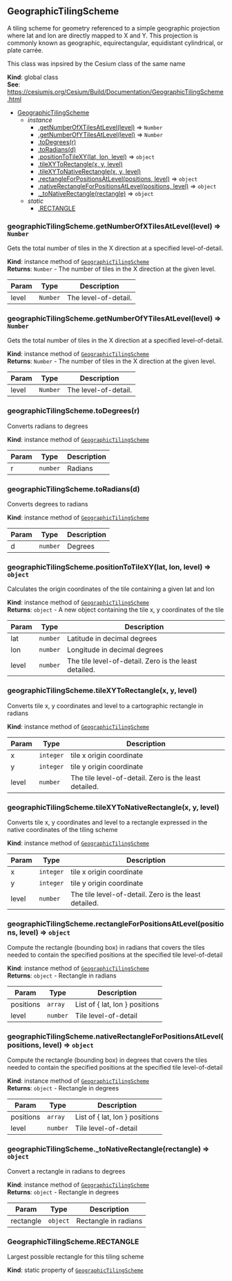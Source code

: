 <a name="GeographicTilingScheme"></a>

## GeographicTilingScheme
A tiling scheme for geometry referenced to a simple geographic projection where lat and lon
are directly mapped to X and Y. This projection is commonly known as geographic, equirectangular,
equidistant cylindrical, or plate carrée.

This class was inpsired by the Cesium class of the same name

**Kind**: global class  
**See**: https://cesiumjs.org/Cesium/Build/Documentation/GeographicTilingScheme.html  

* [GeographicTilingScheme](#GeographicTilingScheme)
    * _instance_
        * [.getNumberOfXTilesAtLevel(level)](#GeographicTilingScheme+getNumberOfXTilesAtLevel) ⇒ <code>Number</code>
        * [.getNumberOfYTilesAtLevel(level)](#GeographicTilingScheme+getNumberOfYTilesAtLevel) ⇒ <code>Number</code>
        * [.toDegrees(r)](#GeographicTilingScheme+toDegrees)
        * [.toRadians(d)](#GeographicTilingScheme+toRadians)
        * [.positionToTileXY(lat, lon, level)](#GeographicTilingScheme+positionToTileXY) ⇒ <code>object</code>
        * [.tileXYToRectangle(x, y, level)](#GeographicTilingScheme+tileXYToRectangle)
        * [.tileXYToNativeRectangle(x, y, level)](#GeographicTilingScheme+tileXYToNativeRectangle)
        * [.rectangleForPositionsAtLevel(positions, level)](#GeographicTilingScheme+rectangleForPositionsAtLevel) ⇒ <code>object</code>
        * [.nativeRectangleForPositionsAtLevel(positions, level)](#GeographicTilingScheme+nativeRectangleForPositionsAtLevel) ⇒ <code>object</code>
        * [._toNativeRectangle(rectangle)](#GeographicTilingScheme+_toNativeRectangle) ⇒ <code>object</code>
    * _static_
        * [.RECTANGLE](#GeographicTilingScheme.RECTANGLE)

<a name="GeographicTilingScheme+getNumberOfXTilesAtLevel"></a>

### geographicTilingScheme.getNumberOfXTilesAtLevel(level) ⇒ <code>Number</code>
Gets the total number of tiles in the X direction at a specified level-of-detail.

**Kind**: instance method of [<code>GeographicTilingScheme</code>](#GeographicTilingScheme)  
**Returns**: <code>Number</code> - The number of tiles in the X direction at the given level.  

| Param | Type | Description |
| --- | --- | --- |
| level | <code>Number</code> | The level-of-detail. |

<a name="GeographicTilingScheme+getNumberOfYTilesAtLevel"></a>

### geographicTilingScheme.getNumberOfYTilesAtLevel(level) ⇒ <code>Number</code>
Gets the total number of tiles in the X direction at a specified level-of-detail.

**Kind**: instance method of [<code>GeographicTilingScheme</code>](#GeographicTilingScheme)  
**Returns**: <code>Number</code> - The number of tiles in the X direction at the given level.  

| Param | Type | Description |
| --- | --- | --- |
| level | <code>Number</code> | The level-of-detail. |

<a name="GeographicTilingScheme+toDegrees"></a>

### geographicTilingScheme.toDegrees(r)
Converts radians to degrees

**Kind**: instance method of [<code>GeographicTilingScheme</code>](#GeographicTilingScheme)  

| Param | Type | Description |
| --- | --- | --- |
| r | <code>number</code> | Radians |

<a name="GeographicTilingScheme+toRadians"></a>

### geographicTilingScheme.toRadians(d)
Converts degrees to radians

**Kind**: instance method of [<code>GeographicTilingScheme</code>](#GeographicTilingScheme)  

| Param | Type | Description |
| --- | --- | --- |
| d | <code>number</code> | Degrees |

<a name="GeographicTilingScheme+positionToTileXY"></a>

### geographicTilingScheme.positionToTileXY(lat, lon, level) ⇒ <code>object</code>
Calculates the origin coordinates of the tile containing a given lat and lon

**Kind**: instance method of [<code>GeographicTilingScheme</code>](#GeographicTilingScheme)  
**Returns**: <code>object</code> - A new object containing the tile x, y coordinates of the tile  

| Param | Type | Description |
| --- | --- | --- |
| lat | <code>number</code> | Latitude in decimal degrees |
| lon | <code>number</code> | Longitude in decimal degrees |
| level | <code>number</code> | The tile level-of-detail.  Zero is the least detailed. |

<a name="GeographicTilingScheme+tileXYToRectangle"></a>

### geographicTilingScheme.tileXYToRectangle(x, y, level)
Converts tile x, y coordinates and level to a cartographic rectangle in radians

**Kind**: instance method of [<code>GeographicTilingScheme</code>](#GeographicTilingScheme)  

| Param | Type | Description |
| --- | --- | --- |
| x | <code>integer</code> | tile x origin coordinate |
| y | <code>integer</code> | tile y origin coordinate |
| level | <code>number</code> | The tile level-of-detail.  Zero is the least detailed. |

<a name="GeographicTilingScheme+tileXYToNativeRectangle"></a>

### geographicTilingScheme.tileXYToNativeRectangle(x, y, level)
Converts tile x, y coordinates and level to a rectangle expressed in the native coordinates of the tiling scheme

**Kind**: instance method of [<code>GeographicTilingScheme</code>](#GeographicTilingScheme)  

| Param | Type | Description |
| --- | --- | --- |
| x | <code>integer</code> | tile x origin coordinate |
| y | <code>integer</code> | tile y origin coordinate |
| level | <code>number</code> | The tile level-of-detail.  Zero is the least detailed. |

<a name="GeographicTilingScheme+rectangleForPositionsAtLevel"></a>

### geographicTilingScheme.rectangleForPositionsAtLevel(positions, level) ⇒ <code>object</code>
Compute the rectangle (bounding box) in radians that covers the tiles needed to contain the specified
positions at the specified tile level-of-detail

**Kind**: instance method of [<code>GeographicTilingScheme</code>](#GeographicTilingScheme)  
**Returns**: <code>object</code> - Rectangle in radians  

| Param | Type | Description |
| --- | --- | --- |
| positions | <code>array</code> | List of { lat, lon } positions |
| level | <code>number</code> | Tile level-of-detail |

<a name="GeographicTilingScheme+nativeRectangleForPositionsAtLevel"></a>

### geographicTilingScheme.nativeRectangleForPositionsAtLevel(positions, level) ⇒ <code>object</code>
Compute the rectangle (bounding box) in degrees that covers the tiles needed to contain the specified
positions at the specified tile level-of-detail

**Kind**: instance method of [<code>GeographicTilingScheme</code>](#GeographicTilingScheme)  
**Returns**: <code>object</code> - Rectangle in degrees  

| Param | Type | Description |
| --- | --- | --- |
| positions | <code>array</code> | List of { lat, lon } positions |
| level | <code>number</code> | Tile level-of-detail |

<a name="GeographicTilingScheme+_toNativeRectangle"></a>

### geographicTilingScheme._toNativeRectangle(rectangle) ⇒ <code>object</code>
Convert a rectangle in radians to degrees

**Kind**: instance method of [<code>GeographicTilingScheme</code>](#GeographicTilingScheme)  
**Returns**: <code>object</code> - Rectangle in degrees  

| Param | Type | Description |
| --- | --- | --- |
| rectangle | <code>object</code> | Rectangle in radians |

<a name="GeographicTilingScheme.RECTANGLE"></a>

### GeographicTilingScheme.RECTANGLE
Largest possible rectangle for this tiling scheme

**Kind**: static property of [<code>GeographicTilingScheme</code>](#GeographicTilingScheme)  
